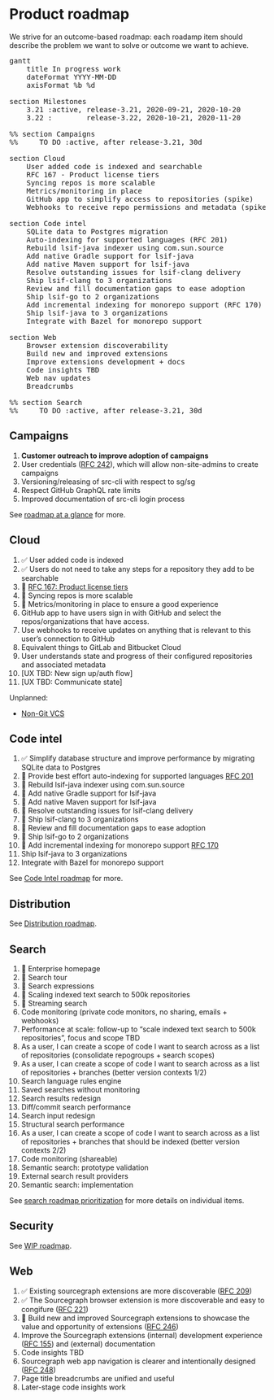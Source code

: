 # Product roadmap

We strive for an outcome-based roadmap: each roadamp item should describe the problem we want to solve or outcome we want to achieve.

<!-- Gantt chart syntax documentation: https://mermaid-js.github.io/mermaid/diagrams-and-syntax-and-examples/gantt.html -->

<pre class="mermaid" data-rendered-width="150%" data-scroll-right="50%">
gantt
    title In progress work
    dateFormat YYYY-MM-DD
    axisFormat %b %d

section Milestones
    3.21 :active, release-3.21, 2020-09-21, 2020-10-20
    3.22 :        release-3.22, 2020-10-21, 2020-11-20

%% section Campaigns
%%     TO DO :active, after release-3.21, 30d

section Cloud
    User added code is indexed and searchable                 :done,   2020-09-23, 2020-10-07
    RFC 167 - Product license tiers                           :active, 2020-10-07, 14d
    Syncing repos is more scalable                            :active, 2020-10-07, 14d
    Metrics/monitoring in place                               :active, 2020-10-07, 14d
    GitHub app to simplify access to repositories (spike)     :        2020-10-21, 2d
    Webhooks to receive repo permissions and metadata (spike) :        2020-10-21, 2d

section Code intel
    SQLite data to Postgres migration                       :done,   2020-10-01, 2020-10-20
    Auto-indexing for supported languages (RFC 201)         :active, 2020-10-10, 40d
    Rebuild lsif-java indexer using com.sun.source          :active, 2020-10-10, 40d
    Add native Gradle support for lsif-java                 :active, 2020-10-21, 14d
    Add native Maven support for lsif-java                  :active, 2020-11-05, 14d
    Resolve outstanding issues for lsif-clang delivery      :active, 2020-09-21, 50d
    Ship lsif-clang to 3 organizations                      :active, 2020-11-01, 20d
    Review and fill documentation gaps to ease adoption     :active, 2020-10-21, 15d
    Ship lsif-go to 2 organizations                         :active, 2020-11-01, 20d
    Add incremental indexing for monorepo support (RFC 170) :active, 2020-11-10, 5d
    Ship lsif-java to 3 organizations                       :        2020-11-20, 20d
    Integrate with Bazel for monorepo support               :        2020-11-21, 7d

section Web
    Browser extension discoverability                         :done,    2020-09-28, 14d
    Build new and improved extensions                         :active,   2020-10-12, 14d
    Improve extensions development + docs                     :         2020-10-26, 14d
    Code insights TBD                                         :         2020-11-09, 14d
    Web nav updates                                           :         2020-11-09, 7d
    Breadcrumbs                                               :         2020-11-16, 7d

%% section Search
%%     TO DO :active, after release-3.21, 30d
</pre>

## Campaigns

1. **Customer outreach to improve adoption of campaigns**
1. User credentials ([RFC 242](https://docs.google.com/document/d/1SqoWWm1xs82QibrWwYsXmpmgweN6EpcKt1qXrRBjjlU/edit)), which will allow non-site-admins to create campaigns
1. Versioning/releasing of src-cli with respect to sg/sg
1. Respect GitHub GraphQL rate limits
1. Improved documentation of src-cli login process

See [roadmap at a glance](https://docs.google.com/document/d/1zRTfK6mENKicfLwDaWgLk1dBvQVKDg-J7pwjGg8tpps/edit#) for more.

## Cloud

1. ✅ User added code is indexed
1. ✅ Users do not need to take any steps for a repository they add to be searchable
1. 🔄 [RFC 167: Product license tiers](https://docs.google.com/document/d/1XozQ4JINJqirdaG-XqGtboT2-PlIXPyBn6EwV7Q3pWI/edit?ts=5f0811cf#heading=h.trqab8y0kufp)
1. 🔄 Syncing repos is more scalable
1. 🔄 Metrics/monitoring in place to ensure a good experience
1. GitHub app to have users sign in with GitHub and select the repos/organizations that have access.
1. Use webhooks to receive updates on anything that is relevant to this user’s connection to GitHub
1. Equivalent things to GitLab and Bitbucket Cloud
1. User understands state and progress of their configured repositories and associated metadata
1. [UX TBD: New sign up/auth flow]
1. [UX TBD: Communicate state]

Unplanned:

- [Non-Git VCS](https://docs.google.com/document/d/1Y2xYbckAz5jlBePER_BarypeDfP3mjjX9bBOZm3ALqY/edit#heading=h.m60esa7uysvx)

## Code intel

1. ✅ Simplify database structure and improve performance by migrating SQLite data to Postgres
1. 🔄 Provide best effort auto-indexing for supported languages [RFC 201](https://docs.google.com/document/d/1NPQs1s814LZjNXjPuavqC1N7hZR192DNtmSBmAeH9UY/edit)
1. 🔄 Rebuild lsif-java indexer using com.sun.source
1. 🔄 Add native Gradle support for lsif-java
1. 🔄 Add native Maven support for lsif-java
1. 🔄 Resolve outstanding issues for lsif-clang delivery
1. 🔄 Ship lsif-clang to 3 organizations
1. 🔄 Review and fill documentation gaps to ease adoption
1. 🔄 Ship lsif-go to 2 organizations
1. 🔄 Add incremental indexing for monorepo support [RFC 170](https://docs.google.com/document/d/1NPu0Vc7FpdoYwCrtpnu-8KB4OPbw7L0KBTqw96JVc8w/edit#)
1. Ship lsif-java to 3 organizations
1. Integrate with Bazel for monorepo support

See [Code Intel roadmap](https://docs.google.com/document/d/1JPNelxg_8xwZKz8TT2BnpCccShOgxJrLubf2RNGye50/edit#) for more.


## Distribution

See [Distribution roadmap](https://github.com/sourcegraph/about/pull/1104).

## Search

1. 🔄 Enterprise homepage
1. 🔄 Search tour
1. 🔄 Search expressions
1. 🔄 Scaling indexed text search to 500k repositories
1. 🔄 Streaming search
1. Code monitoring (private code monitors, no sharing, emails + webhooks)
1. Performance at scale: follow-up to “scale indexed text search to 500k repositories”, focus and scope TBD
1. As a user, I can create a scope of code I want to search across as a list of repositories (consolidate repogroups + search scopes)
1. As a user, I can create a scope of code I want to search across as a list of repositories + branches (better version contexts 1/2)
1. Search language rules engine
1. Saved searches without monitoring
1. Search results redesign
1. Diff/commit search performance
1. Search input redesign
1. Structural search performance
1. As a user, I can create a scope of code I want to search across as a list of repositories + branches that should be indexed (better version contexts 2/2)
1. Code monitoring (shareable)
1. Semantic search: prototype validation
1. External search result providers
1. Semantic search: implementation

See [search roadmap prioritization](https://docs.google.com/document/d/1sUoaF8otA25NMapVcM5yHfP82kFie0NUd3_kL5Rg2Ns/edit) for more details on individual items.

## Security

See [WIP roadmap](https://docs.google.com/document/d/1GRntQq8AVzFepDhDkAfAlj3lekZ3f2XJdrjoQPS93lY/edit).

## Web

1. ✅ Existing sourcegraph extensions are more discoverable ([RFC 209](https://docs.google.com/document/d/1I5BMEGp3QuB81AjSzLCQwq_XJV1sXevlU0lpB4O1pj8/edit#))
1. ✅ The Sourcegraph browser extension is more discoverable and easy to congifure ([RFC 221](https://docs.google.com/document/d/19f4xleYBU1zZZdqMmXlLmFxeR-fwEpOwTOgViOFOnyo/edit))
1. 🔄 Build new and improved Sourcegraph extensions to showcase the value and opportunity of extensions ([RFC 246](https://docs.google.com/document/d/1HngEeLNAe7_QzVJr6UPi0Si4ZALqTzb7uonOxUiJP6g/edit))
1. Improve the Sourcegraph extensions (internal) development experience ([RFC 155](https://docs.google.com/document/d/1ikrUNVe3YVbR-JpegxhjrFdmRkTGzTLcOMkKHnOyjuE/edit)) and (external) documentation
1. Code insights TBD
1. Sourcegraph web app navigation is clearer and intentionally designed ([RFC 248](https://docs.google.com/document/d/1AEeCuXuYGlu2kU9HfTuh5rMuoL2ASxy-G4LFje_ySFE/edit?usp=drive_web&ouid=110069214620879702746))
1. Page title breadcrumbs are unified and useful 
1. Later-stage code insights work 

